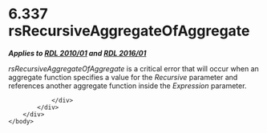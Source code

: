 <html dir="LTR" xmlns:mshelp="http://msdn.microsoft.com/mshelp" xmlns:ddue="http://ddue.schemas.microsoft.com/authoring/2003/5" xmlns:xlink="http://www.w3.org/1999/xlink" xmlns:tool="http://www.microsoft.com/tooltip">
    <head>
        <meta http-equiv="Content-Type" content="text/html; CHARSET=utf-8"></meta>
        <meta name="save" content="history"></meta>
        <title>6.337 rsRecursiveAggregateOfAggregate</title>
        <xml>
            <mshelp:toctitle title="6.337 rsRecursiveAggregateOfAggregate"></mshelp:toctitle>
            <mshelp:rltitle title="[MS-RDL]: rsRecursiveAggregateOfAggregate"></mshelp:rltitle>
            <mshelp:keyword index="A" term="ad1e12e8-e87e-42bc-8693-b4fdda357e56"></mshelp:keyword>
            <mshelp:attr name="DCSext.ContentType" value="open specification"></mshelp:attr>
            <mshelp:attr name="AssetID" value="ad1e12e8-e87e-42bc-8693-b4fdda357e56"></mshelp:attr>
            <mshelp:attr name="TopicType" value="kbRef"></mshelp:attr>
            <mshelp:attr name="DCSext.Title" value="[MS-RDL]: rsRecursiveAggregateOfAggregate" />
        </xml>
    </head>
    <body>
        <div id="header">
            <h1 class="heading">6.337 rsRecursiveAggregateOfAggregate</h1>
        </div>
        <div id="mainSection">
            <div id="mainBody">
                <div id="allHistory" class="saveHistory"></div>
                <div id="sectionSection0" class="section" name="collapseableSection">
                    

<p><b><i>Applies to </i></b><a href="3428e690-a348-4ec7-8a6a-8efb42d2cdee.html"><b><i>RDL 2010/01</i></b></a><b><i>
and </i></b><a href="52ce3983-2bfc-4e72-9359-42aaf5fe4509.html"><b><i>RDL 2016/01</i></b></a></p>

<p><i>rsRecursiveAggregateOfAggregate</i> is a critical error
that will occur when an aggregate function specifies a value for the <i>Recursive</i>
parameter and references another aggregate function inside the <i>Expression</i>
parameter.</p>


                </div>
            </div>
        </div>
    </body>
</html>